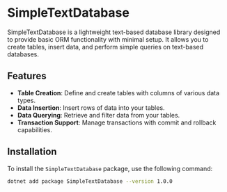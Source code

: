 # SimpleTextDatabase

SimpleTextDatabase is a lightweight text-based database library designed to provide basic ORM functionality with minimal setup. It allows you to create tables, insert data, and perform simple queries on text-based databases.

## Features

- **Table Creation**: Define and create tables with columns of various data types.
- **Data Insertion**: Insert rows of data into your tables.
- **Data Querying**: Retrieve and filter data from your tables.
- **Transaction Support**: Manage transactions with commit and rollback capabilities.

## Installation

To install the `SimpleTextDatabase` package, use the following command:

```bash
dotnet add package SimpleTextDatabase --version 1.0.0
